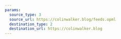 ```yaml
---
params:
  source_type: 3
  source_url: https://colinwalker.blog/feeds.opml
  destination_type: 2
  destination_url: https://colinwalker.blog
---
```

